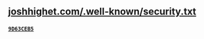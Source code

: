 ## [joshhighet.com/.well-known/security.txt](https://joshhighet.com/.well-known/security.txt)

#### [`9D63CEB5`](https://keybase.io/joshhighet/pgp_keys.asc)
